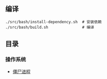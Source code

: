 
## 编译
```
./src/bash/install-dependency.sh  # 安装依赖
./src/bash/build.sh               # 编译
```

## 目录
### 操作系统

* [僵尸进程](./src/001/readme.md)

